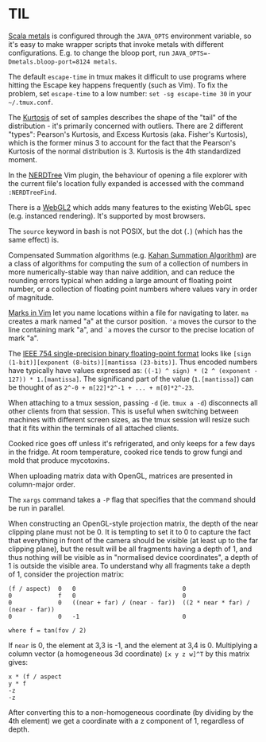 # TIL

[Scala metals](https://scalameta.org/metals/) is configured through the
`JAVA_OPTS` environment variable, so it's easy to make wrapper scripts that
invoke metals with different configurations.  E.g. to change the bloop port,
run `JAVA_OPTS=-Dmetals.bloop-port=8124 metals`.


The default `escape-time` in tmux makes it difficult to use programs where
hitting the Escape key happens frequently (such as Vim). To fix the problem,
set `escape-time` to a low number: `set -sg escape-time 30` in your
`~/.tmux.conf`.


The [Kurtosis](https://en.wikipedia.org/wiki/Kurtosis) of set of samples
describes the shape of the "tail" of the distribution - it's primarily
concerned with outliers. There are 2 different "types": Pearson's Kurtosis, and
Excess Kurtosis (aka. Fisher's Kurtosis), which is the former minus 3 to
account for the fact that the Pearson's Kurtosis of the normal distribution is
3. Kurtosis is the 4th standardized moment.


In the [NERDTree](https://github.com/preservim/nerdtree) Vim plugin, the
behaviour of opening a file explorer with the current file's location fully
expanded is accessed with the command `:NERDTreeFind`.


There is a [WebGL2](https://www.khronos.org/registry/webgl/specs/latest/2.0/)
which adds many features to the existing WebGL spec (e.g. instanced rendering).
It's supported by most browsers.


The `source` keyword in bash is not POSIX, but the dot (`.`) (which has the
same effect) is.


Compensated Summation algorithms (e.g. [Kahan Summation
Algorithm](https://en.wikipedia.org/wiki/Kahan_summation_algorithm)) are a class
of algorithms for computing the sum of a collection of numbers in more
numerically-stable way than naive addition, and can reduce the rounding errors
typical when adding a large amount of floating point number, or a collection of
floating point numbers where values vary in order of magnitude.


[Marks in Vim](https://vim.fandom.com/wiki/Using_marks) let you name locations
within a file for navigating to later. `ma` creates a mark named "a" at the
cursor position. `'a` moves the cursor to the line containing mark "a", and
`` `a `` moves the cursor to the precise location of mark "a".


The [IEEE 754 single-precision binary floating-point
format](https://en.wikipedia.org/wiki/Single-precision_floating-point_format#IEEE_754_single-precision_binary_floating-point_format:_binary32)
looks like `[sign (1-bit)][exponent (8-bits)][mantissa (23-bits)]`.  Thus
encoded numbers have typically have values expressed as: `((-1) ^ sign) * (2 ^
(exponent - 127)) * 1.[mantissa]`.  The significand part of the value
(`1.[mantissa]`) can be thought of as `2^-0 + m[22]*2^-1 + ... + m[0]*2^-23`.


When attaching to a tmux session, passing `-d` (ie. `tmux a -d`) disconnects
all other clients from that session. This is useful when switching between
machines with different screen sizes, as the tmux session will resize such that
it fits within the terminals of all attached clients.


Cooked rice goes off unless it's refrigerated, and only keeps for a few days in
the fridge. At room temperature, cooked rice tends to grow fungi and mold that
produce mycotoxins.


When uploading matrix data with OpenGL, matrices are presented in column-major
order.


The `xargs` command takes a `-P` flag that specifies that the command should be
run in parallel.


When constructing an OpenGL-style projection matrix, the depth of the near
clipping plane must not be 0. It is tempting to set it to 0 to capture the
fact that everything in front of the camera should be visible (at least up
to the far clipping plane), but the result will be all fragments having a
depth of 1, and thus nothing will be visible as in "normalised device
coordinates", a depth of 1 is outside the visible area. To understand why
all fragments take a depth of 1, consider the projection matrix:
```
(f / aspect)  0   0                              0
0             f   0                              0
0             0   ((near + far) / (near - far))  ((2 * near * far) / (near - far))
0             0   -1                             0

where f = tan(fov / 2)
```
If `near` is 0, the element at 3,3 is -1, and the element at 3,4 is 0.
Multiplying a column vector (a homogeneous 3d coordinate) `[x y z w]^T` by this matrix
gives:
```
x * (f / aspect
y * f
-z
-z
```
After converting this to a non-homogeneous coordinate (by dividing by the 4th element)
we get a coordinate with a z component of 1, regardless of depth.
